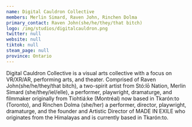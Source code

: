 ```yaml
---
name: Digital Cauldron Collective
members: Merlin Simard, Raven John, Rinchen Dolma
primary_contact: Raven John(she/he/they/that bitch)
logo: /img/studios/digitalcauldron.png
twitter: null
website: null
tiktok: null
steam_page: null
province: Ontario
---
```

Digital Cauldron Collective is a visual arts collective with a focus on VR/XR/AR, performing arts, and theater. Comprised of Raven John(she/he/they/that bitch), a two-spirit artist from Stó:lō Nation, Merlin Simard (she/they/iel/elle), a performer, playwright, dramaturge, and filmmaker originally from Tiohtiá:ke (Montréal) now based in Tkarón:to (Toronto), and Rinchen Dolma (she/her) a performer, director, playwright, dramaturge, and the founder and Artistic Director of MADE IN EXILE who originates from the Himalayas and is currently based in Tkarón:to.

